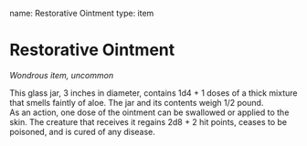 name: Restorative Ointment
type: item

# Restorative Ointment 
_Wondrous item, uncommon_ 

This glass jar, 3 inches in diameter, contains 1d4 + 1 doses of a thick mixture that smells faintly of aloe. The jar and its contents weigh 1/2 pound.    
As an action, one dose of the ointment can be swallowed or applied to the skin. The creature that receives it regains 2d8 + 2 hit points, ceases to be poisoned, and is cured of any disease. 